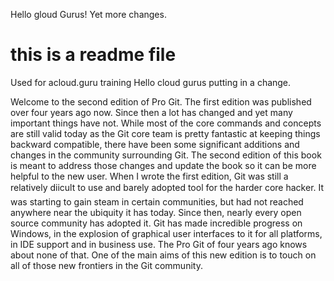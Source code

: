 Hello gloud Gurus! Yet more changes.


# this is a readme file
Used for acloud.guru training
Hello cloud gurus
putting in a change.

Welcome to the second edition of Pro Git. The first edition was published over
four years ago now. Since then a lot has changed and yet many important
things have not. While most of the core commands and concepts are still valid
today as the Git core team is pretty fantastic at keeping things backward compatible,
there have been some significant additions and changes in the community
surrounding Git. The second edition of this book is meant to address those
changes and update the book so it can be more helpful to the new user.
When I wrote the first edition, Git was still a relatively diicult to use and
barely adopted tool for the harder core hacker. It was starting to gain steam in
certain communities, but had not reached anywhere near the ubiquity it has today.
Since then, nearly every open source community has adopted it. Git has
made incredible progress on Windows, in the explosion of graphical user interfaces
to it for all platforms, in IDE support and in business use. The Pro Git of
four years ago knows about none of that. One of the main aims of this new edition
is to touch on all of those new frontiers in the Git community.
